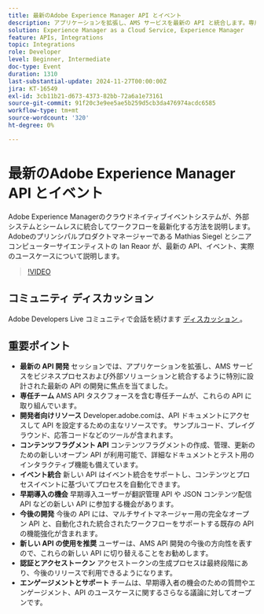 ```yaml
---
title: 最新のAdobe Experience Manager API とイベント
description: アプリケーションを拡張し、AMS サービスを最新の API と統合します。専用チームと、developer.adobe.com上の包括的なリソースによってサポートされており、コンテンツフラグメント用の新しい API、イベント統合、早期導入者向けの機会を備えています。
solution: Experience Manager as a Cloud Service, Experience Manager
feature: APIs, Integrations
topic: Integrations
role: Developer
level: Beginner, Intermediate
doc-type: Event
duration: 1310
last-substantial-update: 2024-11-27T00:00:00Z
jira: KT-16549
exl-id: 3cb11b21-d673-4373-82bb-72a6a1e73161
source-git-commit: 91f20c3e9ee5ae5b259d5cb3da476974acdc6585
workflow-type: tm+mt
source-wordcount: '320'
ht-degree: 0%

---
```


# 最新のAdobe Experience Manager API とイベント

Adobe Experience Managerのクラウドネイティブイベントシステムが、外部システムとシームレスに統合してワークフローを最新化する方法を説明します。 Adobeのプリンシパルプロダクトマネージャーである Mathias Siegel とシニアコンピューターサイエンティストの Ian Reaor が、最新の API、イベント、実際のユースケースについて説明します。


>[!VIDEO](https://video.tv.adobe.com/v/3440203/?learn=on&enablevpops)

## コミュニティ ディスカッション

Adobe Developers Live コミュニティで会話を続けます [ ディスカッション ](https://adobe.ly/3YMhKU9)。

## 重要ポイント

* **最新の API 開発** セッションでは、アプリケーションを拡張し、AMS サービスをビジネスプロセスおよび外部ソリューションと統合するように特別に設計された最新の API の開発に焦点を当てました。
* **専任チーム** AMS API タスクフォースを含む専任チームが、これらの API に取り組んでいます。
* **開発者向けリソース** Developer.adobe.comは、API ドキュメントにアクセスして API を設定するための主なリソースです。 サンプルコード、プレイグラウンド、応答コードなどのツールが含まれます。
* **コンテンツフラグメント API** コンテンツフラグメントの作成、管理、更新のための新しいオープン API が利用可能で、詳細なドキュメントとテスト用のインタラクティブ機能も備えています。
* **イベント統合** 新しい API はイベント統合をサポートし、コンテンツとプロセスイベントに基づいてプロセスを自動化できます。
* **早期導入の機会** 早期導入ユーザーが翻訳管理 API や JSON コンテンツ配信 API などの新しい API に参加する機会があります。
* **今後の開発** 今後の API には、マルチサイトマネージャー用の完全なオープン API と、自動化された統合されたワークフローをサポートする既存の API の機能強化が含まれます。
* **新しい API の使用を推奨** ユーザーは、AMS API 開発の今後の方向性を表すので、これらの新しい API に切り替えることをお勧めします。
* **認証とアクセストークン** アクセストークンの生成プロセスは最終段階にあり、今後のリリースで利用できるようになります。
* **エンゲージメントとサポート** チームは、早期導入者の機会のための質問やエンゲージメント、API のユースケースに関するさらなる議論に対してオープンです。
